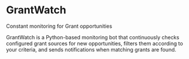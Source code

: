 # GrantWatch
Constant monitoring for Grant opportunities

GrantWatch is a Python-based monitoring bot that continuously checks configured grant sources for new opportunities, filters them according to your criteria, and sends notifications when matching grants are found.


